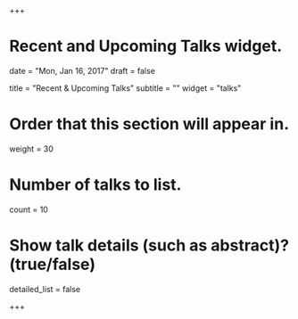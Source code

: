 +++
# Recent and Upcoming Talks widget.

date = "Mon, Jan 16, 2017"
draft = false

title = "Recent & Upcoming Talks"
subtitle = ""
widget = "talks"

# Order that this section will appear in.
weight = 30

# Number of talks to list.
count = 10

# Show talk details (such as abstract)? (true/false)
detailed_list = false

+++

